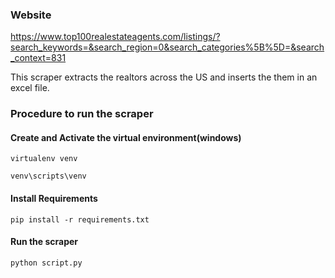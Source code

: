 ### Website 
https://www.top100realestateagents.com/listings/?search_keywords=&search_region=0&search_categories%5B%5D=&search_context=831

This scraper extracts the realtors across the US and inserts the them in an excel file. 

### Procedure to run the scraper
#### Create and Activate the virtual environment(windows)
``virtualenv venv``

``venv\scripts\venv``

#### Install Requirements
``pip install -r requirements.txt``

#### Run the scraper
``python script.py``

